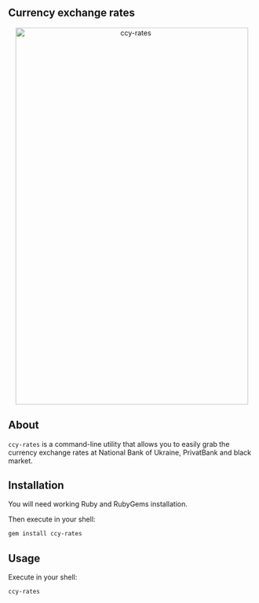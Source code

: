 ## Currency exchange rates

<p align="center"><img width="474" height="768" alt="ccy-rates" src="https://user-images.githubusercontent.com/7421323/30323901-accf38da-97c7-11e7-9264-d5540a1d1b40.png"></p>

## About

`ccy-rates` is a command-line utility that allows you to easily grab the currency exchange rates at National Bank of Ukraine, PrivatBank and black market.

## Installation

You will need working Ruby and RubyGems installation. 

Then execute in your shell:
```bash
gem install ccy-rates
```

## Usage

Execute in your shell:
```bash
ccy-rates
```
